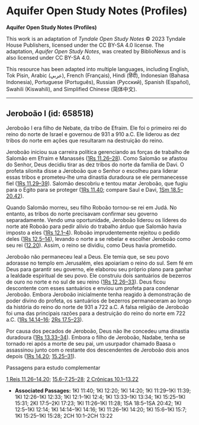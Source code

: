 # Aquifer Open Study Notes (Profiles)

**Aquifer Open Study Notes (Profiles)**

This work is an adaptation of *Tyndale Open Study Notes* © 2023 Tyndale House Publishers, licensed under the CC BY\-SA 4\.0 license. The adaptation, *Aquifer Open Study Notes*, was created by BiblioNexus and is also licensed under CC BY\-SA 4\.0\.

This resource has been adapted into multiple languages, including English, Tok Pisin, Arabic (عربي), French (Français), Hindi (हिंदी), Indonesian (Bahasa Indonesia), Portuguese (Português), Russian (Русский), Spanish (Español), Swahili (Kiswahili), and Simplified Chinese (简体中文).



--------------------------------

## Jeroboão I (id: 658518)

Jeroboão I era filho de Nebate, da tribo de Efraim. Ele foi o primeiro rei do reino do norte de Israel e governou de 931 a 910 a.C. Ele liderou as dez tribos do norte em ações que resultaram na destruição do reino.

Jeroboão iniciou sua carreira política gerenciando as forças de trabalho de Salomão em Efraim e Manassés ([1Rs 11\.26–28](https://ref.ly/1Kgs11:26-1Kgs11:28)). Como Salomão se afastou do Senhor, Deus decidiu tirar as dez tribos do norte da família de Davi. O profeta silonita disse a Jeroboão que o Senhor o escolheu para liderar essas tribos e prometeu\-lhe uma dinastia duradoura se ele permanecesse fiel ([1Rs 11\.29–39](https://ref.ly/1Kgs11:29-1Kgs11:39)). Salomão descobriu e tentou matar Jeroboão, que fugiu para o Egito para se proteger ([1Rs 11\.40](https://ref.ly/1Kgs11:40); compare Saul e Davi, [1Sm 18\.5–20\.42](https://ref.ly/1Sam18:5-1Sam20:42)).

Quando Salomão morreu, seu filho Roboão tornou\-se rei em Judá. No entanto, as tribos do norte precisavam confirmar seu governo separadamente. Vendo uma oportunidade, Jeroboão liderou os líderes do norte até Roboão para pedir alívio do trabalho árduo que Salomão havia imposto a eles ([1Rs 12\.1–4](https://ref.ly/1Kgs12:1-1Kgs12:4)). Roboão imprudentemente rejeitou o pedido deles ([1Rs 12\.5–14](https://ref.ly/1Kgs12:5-1Kgs12:14)), levando o norte a se rebelar e escolher Jeroboão como seu rei ([12\.20](https://ref.ly/1Kgs12:20)). Assim, o reino se dividiu, como Deus havia prometido.

Jeroboão não permaneceu leal a Deus. Ele temia que, se seu povo adorasse no templo em Jerusalém, eles apoiariam o reino do sul. Sem fé em Deus para garantir seu governo, ele elaborou seu próprio plano para ganhar a lealdade espiritual de seu povo. Ele construiu dois santuários de bezerros de ouro no norte e no sul de seu reino ([1Rs 12\.26–33](https://ref.ly/1Kgs12:26-1Kgs12:33)). Deus ficou descontente com esses santuários e enviou um profeta para condenar Jeroboão. Embora Jeroboão inicialmente tenha reagido à demonstração de poder divino do profeta, os santuários de bezerros permaneceram ao longo da história do reino do norte de 931 a 722 a.C. A falsa religião de Jeroboão foi uma das principais razões para a destruição do reino do norte em 722 a.C. ([1Rs 14\.14–16](https://ref.ly/1Kgs14:14-1Kgs14:16); [2Rs 17\.5–23](https://ref.ly/2Kgs17:5-2Kgs17:23)).

Por causa dos pecados de Jeroboão, Deus não lhe concedeu uma dinastia duradoura ([1Rs 13\.33–34](https://ref.ly/1Kgs13:33-1Kgs13:34)). Embora o filho de Jeroboão, Nadabe, tenha se tornado rei após a morte de seu pai, um usurpador chamado Baasa o assassinou junto com o restante dos descendentes de Jeroboão dois anos depois ([1Rs 14\.20](https://ref.ly/1Kgs14:20); [15\.25–31](https://ref.ly/1Kgs15:25-1Kgs15:31)).

Passagens para estudo complementar

[1 Reis 11\.26–14\.20](https://ref.ly/1Kgs11:26-1Kgs14:20); [15\.6–7](https://ref.ly/1Kgs15:6-1Kgs15:7),[25–28](https://ref.ly/1Kgs15:25-1Kgs15:28); [2 Crônicas 10\.1–13\.22](https://ref.ly/2Chr10:1-2Chr13:22)

* **Associated Passages:** 1KI 11:40; 1KI 12:20; 1KI 14:20; 1KI 11:29–1KI 11:39; 1KI 12:26–1KI 12:33; 1KI 12:1–1KI 12:4; 1KI 13:33–1KI 13:34; 1KI 15:25–1KI 15:31; 2KI 17:5–2KI 17:23; 1KI 11:26–1KI 11:28; 1SA 18:5–1SA 20:42; 1KI 12:5–1KI 12:14; 1KI 14:14–1KI 14:16; 1KI 11:26–1KI 14:20; 1KI 15:6–1KI 15:7; 1KI 15:25–1KI 15:28; 2CH 10:1–2CH 13:22

